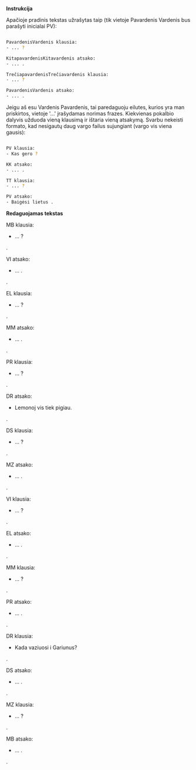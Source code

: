 **Instrukcija**

Apačioje pradinis tekstas užrašytas taip (tik vietoje Pavardenis Vardenis
bus parašyti inicialai PV):

~~~bash

PavardenisVardenis klausia:
- ... ?

KitapavardenisKitavardenis atsako:
- ... .

TrečiapavardenisTrečiavardenis klausia:
- ... ?

PavardenisVardenis atsako:
- ... .

~~~


Jeigu aš esu Vardenis Pavardenis, tai paredaguoju eilutes, kurios yra
man priskirtos, vietoje '...' įrašydamas norimas frazes. Kiekvienas pokalbio
dalyvis užduoda vieną klausimą ir ištaria vieną atsakymą. Svarbu
nekeisti formato, kad nesigautų daug vargo failus sujungiant (vargo vis
viena gausis):

~~~bash

PV klausia:
- Kas gero ?

KK atsako:
- ... .

TT klausia:
- ... ?

PV atsako:
- Baigėsi lietus .

~~~

**Redaguojamas tekstas**

MB klausia:
- ...  ?

.

VI atsako:
- ... .

.

EL klausia:
- ... ?

.

MM atsako:
- ... .

.

PR klausia:
- ... ?

.

DR atsako:
- Lemonoj vis tiek pigiau.

.

DS klausia:
- ... ?

.

MZ atsako:
- ... .

.

VI klausia:
- ... ?

.

EL atsako:
- ... .

.

MM klausia:
- ... ?

.

PR atsako:
- ... .

.

DR klausia:
- Kada vaziuosi i Gariunus?

.

DS atsako:
- ... .

.

MZ klausia:
- ... ?

.

MB atsako:
- ... .

.
